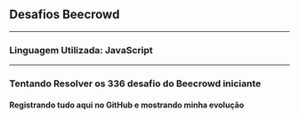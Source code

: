 <h2>Desafios Beecrowd</h2>
<hr>
<h3>Linguagem Utilizada:</3>
JavaScript
<br>
<hr>
<h3>Tentando Resolver os 336 desafio do <a src="https://www.beecrowd.com.br/judge/pt/problems/index/1">Beecrowd</a> iniciante</h3>

<h4>Registrando tudo aqui no GitHub e mostrando minha evolução</h4>

